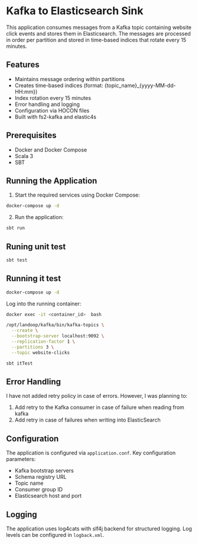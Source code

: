 # Kafka to Elasticsearch Sink

This application consumes messages from a Kafka topic containing website click events and stores them in Elasticsearch. The messages are processed in order per partition and stored in time-based indices that rotate every 15 minutes.

## Features

- Maintains message ordering within partitions
- Creates time-based indices (format: {topic_name}_{yyyy-MM-dd-HH:mm})
- Index rotation every 15 minutes
- Error handling and logging
- Configuration via HOCON files
- Built with fs2-kafka and elastic4s

## Prerequisites

- Docker and Docker Compose
- Scala 3
- SBT

## Running the Application

1. Start the required services using Docker Compose:

```bash
docker-compose up -d
```

2. Run the application:

```bash
sbt run
```

## Runing unit test
```bash
sbt test
```

## Running it test
```bash
docker-compose up -d
```

Log into the running container:

```bash
docker exec -it <container_id>  bash
```

```bash
/opt/landoop/kafka/bin/kafka-topics \
  --create \
  --bootstrap-server localhost:9092 \
  --replication-factor 1 \
  --partitions 3 \
  --topic website-clicks
```

```bash
sbt itTest
```

## Error Handling

I have not added retry policy in case of errors. However, I was planning to:

1. Add retry to the Kafka consumer in case of failure when reading from kafka
2. Add retry in case of failures when writing into ElasticSearch


## Configuration

The application is configured via `application.conf`. Key configuration parameters:

- Kafka bootstrap servers
- Schema registry URL
- Topic name
- Consumer group ID
- Elasticsearch host and port

## Logging

The application uses log4cats with slf4j backend for structured logging. Log levels can be configured in `logback.xml`.